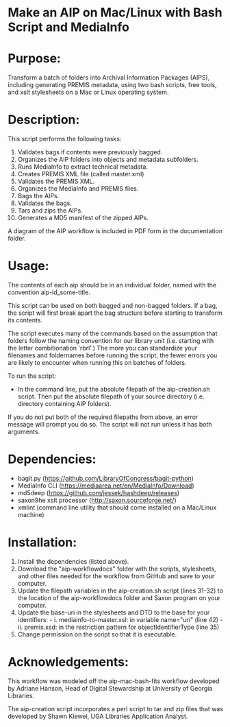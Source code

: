 # Make an AIP on Mac/Linux with Bash Script and MediaInfo

# Purpose:

Transform a batch of folders into Archival Information Packages (AIPS), including generating PREMIS metadata, using two bash scripts, free tools, and xslt stylesheets on a Mac or Linux operating system.

# Description:

This script performs the following tasks:

   1.  Validates bags if contents were previously bagged.
   2.  Organizes the AIP folders into objects and metadata subfolders.
   3.  Runs MediaInfo to extract technical metadata.
   4.  Creates PREMIS XML file (called master.xml)
   5.  Validates the PREMIS XML.
   6.  Organizes the MediaInfo and PREMIS files. 
   7.  Bags the AIPs.
   8.  Validates the bags.
   9.  Tars and zips the AIPs.
   10. Generates a MD5 manifest of the zipped AIPs.

A diagram of the AIP workflow is included in PDF form in the documentation folder. 

# Usage:

The contents of each aip should be in an individual folder, named with the convention aip-id_some-title. 

This script can be used on both bagged and non-bagged folders. If a bag, the script will first break apart the bag structure before starting to transform its contents.

The script executes many of the commands based on the assumption that folders follow the naming convention for our library unit (i.e. starting with the letter combitionation 'rbrl'.) The more you can standardize your filenames and foldernames before running the script, the fewer errors you are likely to encounter when running this on batches of folders. 

To run the script:
   -  In the command line, put the absolute filepath of the aip-creation.sh script. Then put the absolute filepath of your source directory (i.e. directory containing AIP folders). 

If you do not put both of the required filepaths from above, an error message will prompt you do so. The script will not run unless it has both arguments. 

# Dependencies:

   -   bagit.py (https://github.com/LibraryOfCongress/bagit-python)
   -   MediaInfo CLI (https://mediaarea.net/en/MediaInfo/Download)
   -   md5deep (https://github.com/jessek/hashdeep/releases)
   -   saxon9he xslt processor (http://saxon.sourceforge.net/)
   -   xmlint (command line utility that should come installed on a Mac/Linux machine)

# Installation:

   1.  Install the dependencies (listed above).
   2.  Download the "aip-workflowdocs" folder with the scripts, stylesheets, and other files needed for the workflow from GitHub and save to your computer.
   3.  Update the filepath variables in the aip-creation.sh script (lines 31-32) to the location of the aip-workflowdocs folder and Saxon program on your computer.
   4.  Update the base-uri in the stylesheets and DTD to the base for your identifiers:
            - i.  mediainfo-to-master.xsl: in variable name="uri" (line 42)
            - ii. premis.xsd: in the restriction pattern for objectIdentifierType (line 35)
   5.  Change permission on the script so that it is executable.

# Acknowledgements:

This workflow was modeled off the aip-mac-bash-fits workflow developed by Adriane Hanson, Head of Digital Stewardship at University of Georgia Libraries. 

The aip-creation script incorporates a perl script to tar and zip files that was developed by Shawn Kiewel, UGA Libraries Application Analyst.



